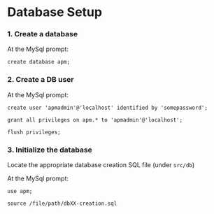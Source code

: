# Database Setup

### 1. Create a database

At the MySql prompt:

``create database apm;``

### 2. Create a DB user

At the MySql prompt:

``create user 'apmadmin'@'localhost' identified by 'somepassword';``

``grant all privileges on apm.* to 'apmadmin'@'localhost';``

``flush privileges;``

### 3. Initialize the database

Locate the appropriate database creation SQL file (under ```src/db```)

At the MySql prompt:

``use apm;``

``source /file/path/dbXX-creation.sql``
